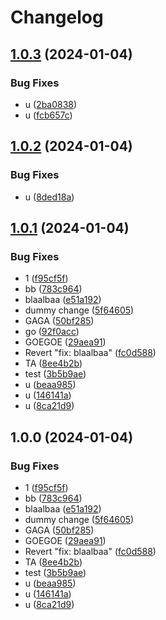 # Changelog

## [1.0.3](https://github.com/Koenkk/release-please-test/compare/1.0.2...1.0.3) (2024-01-04)


### Bug Fixes

* u ([2ba0838](https://github.com/Koenkk/release-please-test/commit/2ba0838dc5830081c402fd0ab157636570890c4c))
* u ([fcb657c](https://github.com/Koenkk/release-please-test/commit/fcb657ce1a6832f024881214047f10ad43d99f5d))

## [1.0.2](https://github.com/Koenkk/release-please-test/compare/v1.0.1...1.0.2) (2024-01-04)


### Bug Fixes

* u ([8ded18a](https://github.com/Koenkk/release-please-test/commit/8ded18a809bbb8794972a8c69f4ba630213f34b3))

## [1.0.1](https://github.com/Koenkk/release-please-test/compare/v1.0.0...v1.0.1) (2024-01-04)


### Bug Fixes

* 1 ([f95cf5f](https://github.com/Koenkk/release-please-test/commit/f95cf5f606f52594119f12bd4f5db01f0a9247a8))
* bb ([783c964](https://github.com/Koenkk/release-please-test/commit/783c9649e5e84f16377f2dd91d6c3fdb5d221f58))
* blaalbaa ([e51a192](https://github.com/Koenkk/release-please-test/commit/e51a192f3caad72e2c2db9c44eab1786cd71cbf3))
* dummy change ([5f64605](https://github.com/Koenkk/release-please-test/commit/5f646052755ead89059b7646b99bc079e28549bc))
* GAGA ([50bf285](https://github.com/Koenkk/release-please-test/commit/50bf285067670960a3896573da09d3ae7318aa48))
* go ([92f0acc](https://github.com/Koenkk/release-please-test/commit/92f0acce45bd88e6e9e44433d0f51b2cf3f9710e))
* GOEGOE ([29aea91](https://github.com/Koenkk/release-please-test/commit/29aea914f68f6e278391cc5e28f9519b1432ac29))
* Revert "fix: blaalbaa" ([fc0d588](https://github.com/Koenkk/release-please-test/commit/fc0d5887f35e619f98c60148a82f17f44264a22b))
* TA ([8ee4b2b](https://github.com/Koenkk/release-please-test/commit/8ee4b2b79eb89f169df545a4744ca94b318dfea2))
* test ([3b5b9ae](https://github.com/Koenkk/release-please-test/commit/3b5b9ae7d54d7f90d49468e37540f87f2a81a2b5))
* u ([beaa985](https://github.com/Koenkk/release-please-test/commit/beaa9850c51c05f035f33a353bfaf720689b8eab))
* u ([146141a](https://github.com/Koenkk/release-please-test/commit/146141ac23f1048777df491f5fe5c63538309547))
* u ([8ca21d9](https://github.com/Koenkk/release-please-test/commit/8ca21d91ac8f627274594f0bf0dab8b54f6c5033))

## 1.0.0 (2024-01-04)


### Bug Fixes

* 1 ([f95cf5f](https://github.com/Koenkk/release-please-test/commit/f95cf5f606f52594119f12bd4f5db01f0a9247a8))
* bb ([783c964](https://github.com/Koenkk/release-please-test/commit/783c9649e5e84f16377f2dd91d6c3fdb5d221f58))
* blaalbaa ([e51a192](https://github.com/Koenkk/release-please-test/commit/e51a192f3caad72e2c2db9c44eab1786cd71cbf3))
* dummy change ([5f64605](https://github.com/Koenkk/release-please-test/commit/5f646052755ead89059b7646b99bc079e28549bc))
* GAGA ([50bf285](https://github.com/Koenkk/release-please-test/commit/50bf285067670960a3896573da09d3ae7318aa48))
* GOEGOE ([29aea91](https://github.com/Koenkk/release-please-test/commit/29aea914f68f6e278391cc5e28f9519b1432ac29))
* Revert "fix: blaalbaa" ([fc0d588](https://github.com/Koenkk/release-please-test/commit/fc0d5887f35e619f98c60148a82f17f44264a22b))
* TA ([8ee4b2b](https://github.com/Koenkk/release-please-test/commit/8ee4b2b79eb89f169df545a4744ca94b318dfea2))
* test ([3b5b9ae](https://github.com/Koenkk/release-please-test/commit/3b5b9ae7d54d7f90d49468e37540f87f2a81a2b5))
* u ([beaa985](https://github.com/Koenkk/release-please-test/commit/beaa9850c51c05f035f33a353bfaf720689b8eab))
* u ([146141a](https://github.com/Koenkk/release-please-test/commit/146141ac23f1048777df491f5fe5c63538309547))
* u ([8ca21d9](https://github.com/Koenkk/release-please-test/commit/8ca21d91ac8f627274594f0bf0dab8b54f6c5033))
